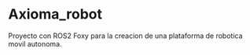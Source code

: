 # Axioma_robot
Proyecto con ROS2 Foxy para la creacion de una plataforma de robotica movil autonoma.

